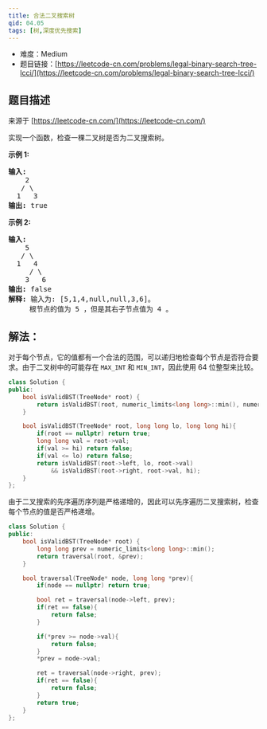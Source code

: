 ```yaml
---
title: 合法二叉搜索树
qid: 04.05
tags: [树,深度优先搜索]
---
```



- 难度：Medium
- 题目链接：[https://leetcode-cn.com/problems/legal-binary-search-tree-lcci/](https://leetcode-cn.com/problems/legal-binary-search-tree-lcci/)


## 题目描述

来源于 [https://leetcode-cn.com/](https://leetcode-cn.com/)

<p>实现一个函数，检查一棵二叉树是否为二叉搜索树。</p><strong>示例 1:</strong><pre><strong>输入:</strong><br>    2<br>   / &#92<br>  1   3<br><strong>输出:</strong> true<br></pre><strong>示例 2:</strong><pre><strong>输入:</strong><br>    5<br>   / &#92<br>  1   4<br>     / &#92<br>    3   6<br><strong>输出:</strong> false<br><strong>解释:</strong> 输入为: [5,1,4,null,null,3,6]。<br>     根节点的值为 5 ，但是其右子节点值为 4 。</pre>

## 解法：

对于每个节点，它的值都有一个合法的范围，可以递归地检查每个节点是否符合要求。由于二叉树中的可能存在 `MAX_INT` 和 `MIN_INT`，因此使用 64 位整型来比较。

```c++
class Solution {
public:
    bool isValidBST(TreeNode* root) {
        return isValidBST(root, numeric_limits<long long>::min(), numeric_limits<long long>::max());
    }

    bool isValidBST(TreeNode* root, long long lo, long long hi){
        if(root == nullptr) return true;
        long long val = root->val;
        if(val >= hi) return false;
        if(val <= lo) return false;
        return isValidBST(root->left, lo, root->val)
            && isValidBST(root->right, root->val, hi);
    }
};
```

由于二叉搜索的先序遍历序列是严格递增的，因此可以先序遍历二叉搜索树，检查每个节点的值是否严格递增。

```c++
class Solution {
public:
    bool isValidBST(TreeNode* root) {
        long long prev = numeric_limits<long long>::min();
        return traversal(root, &prev);
    }

    bool traversal(TreeNode* node, long long *prev){
        if(node == nullptr) return true;

        bool ret = traversal(node->left, prev);
        if(ret == false){
            return false;
        }

        if(*prev >= node->val){
            return false;
        }
        *prev = node->val;

        ret = traversal(node->right, prev);
        if(ret == false){
            return false;
        }
        return true;
    }
};
```